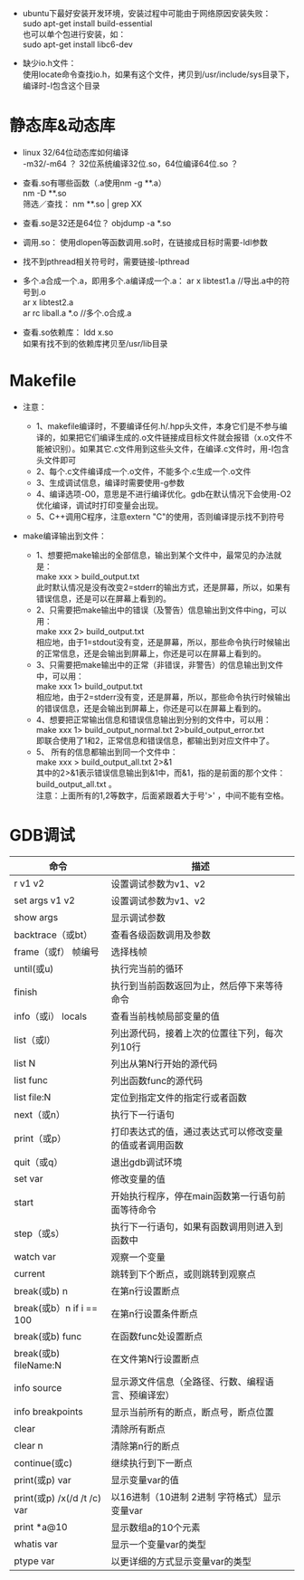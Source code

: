 * ubuntu下最好安装开发环境，安装过程中可能由于网络原因安装失败：  
sudo apt-get install  build-essential  
也可以单个包进行安装，如：  
sudo apt-get install libc6-dev   

* 缺少io.h文件：  
  使用locate命令查找io.h，如果有这个文件，拷贝到/usr/include/sys目录下，编译时-I包含这个目录 

# 静态库&动态库
* linux 32/64位动态库如何编译  
-m32/-m64 ？
32位系统编译32位.so，64位编译64位.so ？

* 查看.so有哪些函数（.a使用nm -g **.a）  
nm -D **.so  
筛选／查找： nm **.so | grep XX

* 查看.so是32还是64位？
objdump -a *.so

* 调用.so：
使用dlopen等函数调用.so时，在链接成目标时需要-ldl参数  

* 找不到pthread相关符号时，需要链接-lpthread

* 多个.a合成一个.a，即用多个.a编译成一个.a：
ar x libtest1.a		//导出.a中的符号到.o  
ar x libtest2.a  
ar rc liball.a *.o  //多个.o合成.a  

* 查看.so依赖库：
ldd x.so  
如果有找不到的依赖库拷贝至/usr/lib目录

# Makefile
* 注意：
  + 1、makefile编译时，不要编译任何.h/.hpp头文件，本身它们是不参与编译的，如果把它们编译生成的.o文件链接成目标文件就会报错（x.o文件不能被识别）。如果其它.c文件用到这些头文件，在编译.c文件时，用-I包含头文件即可
  + 2、每个.c文件编译成一个.o文件，不能多个.c生成一个.o文件
  + 3、生成调试信息，编译时需要使用-g参数
  + 4、编译选项-O0，意思是不进行编译优化。gdb在默认情况下会使用-O2优化编译，调试时打印变量会出现<optimized out>。
  + 5、C++调用C程序，注意extern "C"的使用，否则编译提示找不到符号

* make编译输出到文件：<br />
  + 1、想要把make输出的全部信息，输出到某个文件中，最常见的办法就是：<br />
make xxx > build_output.txt <br />
此时默认情况是没有改变2=stderr的输出方式，还是屏幕，所以，如果有错误信息，还是可以在屏幕上看到的。<br />
  + 2、只需要把make输出中的错误（及警告）信息输出到文件中ing，可以用：<br />
make xxx 2> build_output.txt <br />
相应地，由于1=stdout没有变，还是屏幕，所以，那些命令执行时候输出的正常信息，还是会输出到屏幕上，你还是可以在屏幕上看到的。<br />
  * 3、只需要把make输出中的正常（非错误，非警告）的信息输出到文件中，可以用：<br />
make xxx 1> build_output.txt <br />
相应地，由于2=stderr没有变，还是屏幕，所以，那些命令执行时候输出的错误信息，还是会输出到屏幕上，你还是可以在屏幕上看到的。<br />
  * 4、想要把正常输出信息和错误信息输出到分别的文件中，可以用：<br />
make xxx 1> build_output_normal.txt 2>build_output_error.txt <br />
即联合使用了1和2，正常信息和错误信息，都输出到对应文件中了。<br />
  * 5、 所有的信息都输出到同一个文件中：<br />
make xxx > build_output_all.txt 2>&1<br />
其中的2>&1表示错误信息输出到&1中，而&1，指的是前面的那个文件：build_output_all.txt 。<br />
注意：上面所有的1,2等数字，后面紧跟着大于号'>' ，中间不能有空格。<br />

# GDB调试
| 命令 | 描述 |
| ------ | ------ |
| r v1 v2 | 设置调试参数为v1、v2 |
| set args v1 v2 | 设置调试参数为v1、v2 |
| show args | 显示调试参数 |
| backtrace（或bt）|	查看各级函数调用及参数 |
| frame（或f） 帧编号	| 选择栈帧 |
| until(或u) | 执行完当前的循环 |
| finish	| 执行到当前函数返回为止，然后停下来等待命令 |
| info（或i） locals	| 查看当前栈帧局部变量的值 | 
| list（或l）	| 列出源代码，接着上次的位置往下列，每次列10行 |
| list N | 列出从第N行开始的源代码 |
| list func | 列出函数func的源代码 |
| list file:N | 定位到指定文件的指定行或者函数 |
| next（或n） |	执行下一行语句 |
| print（或p） |	打印表达式的值，通过表达式可以修改变量的值或者调用函数 |
| quit（或q） |退出gdb调试环境 |
| set var	| 修改变量的值 |
| start	| 开始执行程序，停在main函数第一行语句前面等待命令 |
| step（或s） | 执行下一行语句，如果有函数调用则进入到函数中 |
| watch var | 观察一个变量 |
| current | 跳转到下个断点，或则跳转到观察点 |
| break(或b) n | 在第n行设置断点 |
| break(或b）n if i == 100 | 在第n行设置条件断点 |
| break(或b) func | 在函数func处设置断点 |
| break(或b) fileName:N | 在文件第N行设置断点 |
| info source | 显示源文件信息（全路径、行数、编程语言、预编译宏） |
| info breakpoints | 显示当前所有的断点，断点号，断点位置 |
| clear | 清除所有断点 |
| clear n | 清除第n行的断点 |
| continue(或c) | 继续执行到下一断点 |
| print(或p) var | 显示变量var的值 |
| print(或p) /x(/d /t /c) var | 以16进制（10进制 2进制 字符格式）显示变量var |
| print \*a@10 | 显示数组a的10个元素 |
| whatis var | 显示一个变量var的类型 |
| ptype var | 以更详细的方式显示变量var的类型 |
